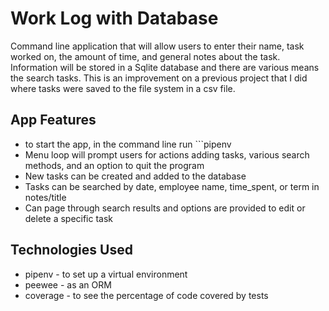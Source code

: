# Work Log with Database

Command line application that will allow users to enter their name, task worked on, the amount of time, and general notes about the task.
Information will be stored in a Sqlite database and there are various means the search tasks. This is an improvement on a previous project that I did where
tasks were saved to the file system in a csv file.

## App Features

- to start the app, in the command line run ```pipenv
- Menu loop will prompt users for actions adding tasks, various search methods, and an option to quit the program
- New tasks can be created and added to the database
- Tasks can be searched by date, employee name, time_spent, or term in notes/title
- Can page through search results and options are provided to edit or delete a specific task

## Technologies Used

- pipenv - to set up a virtual environment
- peewee - as an ORM
- coverage - to see the percentage of code covered by tests
